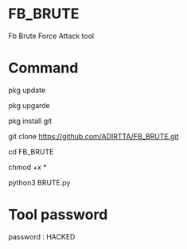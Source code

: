 # FB_BRUTE
Fb Brute Force Attack tool

# Command

pkg update 

pkg upgarde 

pkg install git 

git clone https://github.com/ADIRTTA/FB_BRUTE.git

cd FB_BRUTE

chmod +x * 

python3 BRUTE.py



# Tool password

password : HACKED 
